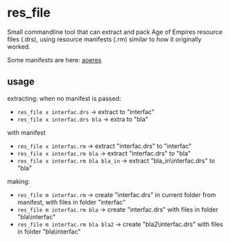 # res_file

Small commandline tool that can extract and pack Age of Empires resource files (.drs), using resource manifests (.rm) similar to how it originally worked.

Some manifests are here: [aoeres](https://github.com/withmorten/aoeres)

## usage

extracting:
when no manifest is passed:
* `res_file x interfac.drs` -> extract to "interfac"
* `res_file x interfac.drs bla` -> extra to "bla"

with manifest
* `res_file x interfac.rm` -> extract "interfac.drs" to "interfac"
* `res_file x interfac.rm bla` -> extract "interfac.drs" to "bla"
* `res_file x interfac.rm bla bla_in` -> extract "bla_in\interfac.drs" to "bla"

making:
* `res_file m interfac.rm` -> create "interfac.drs" in current folder from manifest, with files in folder "interfac"
* `res_file m interfac.rm bla` -> create "interfac.drs" with files in folder "bla\interfac"
* `res_file m interfac.rm bla bla2` -> create "bla2\interfac.drs" with files in folder "bla\interfac"
